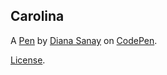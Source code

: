 Carolina
--------


A [Pen](http://codepen.io/diana000c/pen/VPvxRQ) by [Diana Sanay](http://codepen.io/diana000c) on [CodePen](http://codepen.io/).

[License](http://codepen.io/diana000c/pen/VPvxRQ/license).